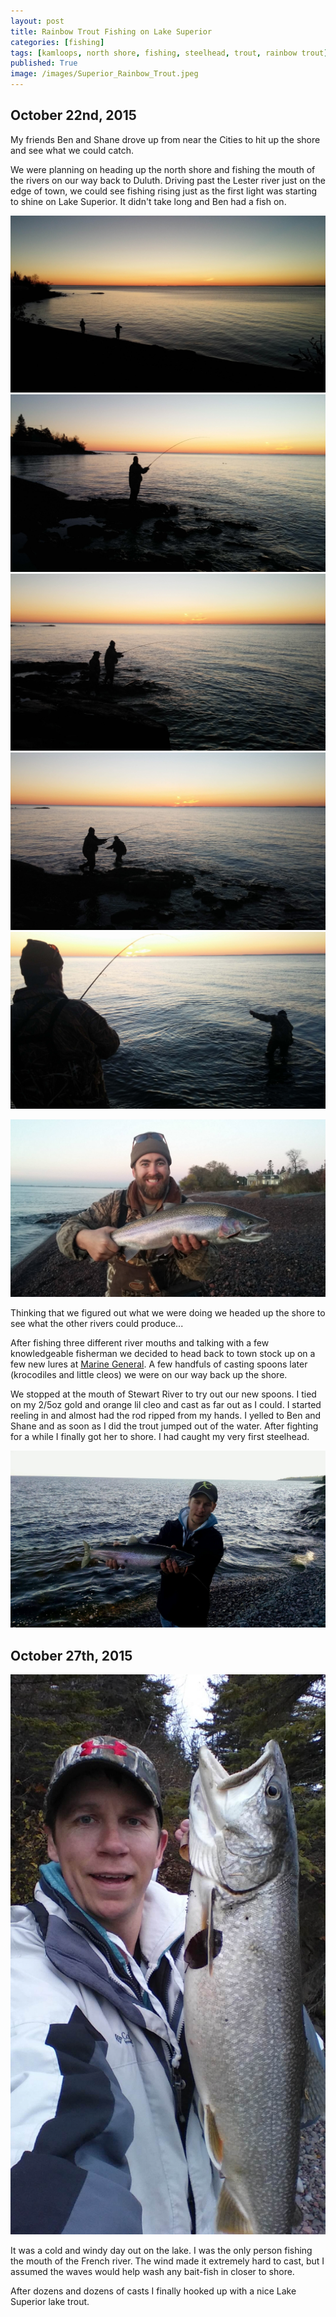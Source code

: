 ```yaml
---
layout: post
title: Rainbow Trout Fishing on Lake Superior
categories: [fishing]
tags: [kamloops, north shore, fishing, steelhead, trout, rainbow trout]
published: True
image: /images/Superior_Rainbow_Trout.jpeg
---
```


<style>.parallax-background {background: url("/images/Superior_Rainbow_Trout.jpeg");}</style>

## October 22nd, 2015

My friends Ben and Shane drove up from near the Cities to hit up the shore and see what we could catch.

We were planning on heading up the north shore and fishing the mouth of the rivers on our way back to Duluth. Driving past the Lester river just on the edge of town, we could see fishing rising just as the first light was starting to shine on Lake Superior. It didn't take long and Ben had a fish on.

<div class="flexdad">
	<a href="/images/Superior_Rainbow_Trout6.jpg" data-lightbox="Lake Superior Rainbow Trout" data-title="Sunrise over Lake Superior" target="_self" class="flexkid"><img src="/images/Superior_Rainbow_Trout6.jpg" alt="Sunrise over Lake Superior"></a>
	<a href="/images/Superior_Rainbow_Trout1.jpg" data-lightbox="Lake Superior Rainbow Trout" data-title="Ben Is Hooked Up" target="_self" class="flexkid"><img src="/images/Superior_Rainbow_Trout1.jpg" alt="Ben Is Hooked Up"></a>
	<a href="/images/Superior_Rainbow_Trout13.jpg" data-lightbox="Lake Superior Rainbow Trout" data-title="Landing The Giant" target="_self" class="flexkid"><img src="/images/Superior_Rainbow_Trout13.jpg" alt="Landing The Giant Rainbow Trout"></a>
	<a href="/images/Superior_Rainbow_Trout11.jpg" data-lightbox="Lake Superior Rainbow Trout" data-title="Landing The Giant" target="_self" class="flexkid"><img src="/images/Superior_Rainbow_Trout11.jpg" alt="Landing The Giant Rainbow Trout"></a>
	<a href="/images/Superior_Rainbow_Trout10.jpg" data-lightbox="Lake Superior Rainbow Trout" data-title="Landing The Giant" target="_self" class="flexkid"><img src="/images/Superior_Rainbow_Trout10.jpg" alt="Landing The Giant Rainbow Trout"></a>
</div>

<a href="/images/Superior_Rainbow_Trout9.jpg" data-lightbox="Lake Superior Rainbow Trout" data-title="Ben's Kamloop Rainbow Trout"><img class="centered" src="/images/Superior_Rainbow_Trout9.jpg" alt="Ben's Kamloop Rainbow Trout" target="_self"></a>

Thinking that we figured out what we were doing we headed up the shore to see what the other rivers could produce...

After fishing three different river mouths and talking with a few knowledgeable fisherman we decided to head back to town stock up on a few new lures at <a target="_blank" href="http://www.marinegeneral.com/">Marine General</a>. A few handfuls of casting spoons later (krocodiles and little cleos) we were on our way back up the shore.

We stopped at the mouth of Stewart River to try out our new spoons. I tied on my 2/5oz gold and orange lil cleo and cast as far out as I could. I started reeling in and almost had the rod ripped from my hands. I yelled to Ben and Shane and as soon as I did the trout jumped out of the water. After fighting for a while I finally got her to shore. I had caught my very first steelhead.

<a href="/images/Superior_Rainbow_Trout2.jpeg" data-lightbox="Lake Superior Rainbow Trout" data-title="Jason's Steelhead Rainbow Trout"><img class="centered" src="/images/Superior_Rainbow_Trout2.jpeg" alt="Jason's Steelhead Rainbow Trout" target="_self"></a>

## October 27th, 2015

<a href="/images/North_Shore_Lake_Trout.jpg" data-lightbox="Lake Superior Rainbow Trout" data-title="Jason's Lake Trout"><img class="floatright" src="/images/North_Shore_Lake_Trout.jpg" alt="Jason's Lake Trout" target="_self"></a>

It was a cold and windy day out on the lake. I was the only person fishing the mouth of the French river. The wind made it extremely hard to cast, but I assumed the waves would help wash any bait-fish in closer to shore.

After dozens and dozens of casts I finally hooked up with a nice Lake Superior lake trout.

<div class="clearfix"></div>